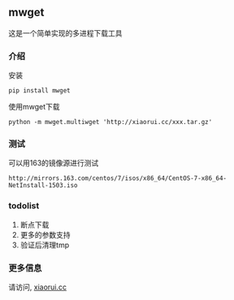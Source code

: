 ## mwget 

这是一个简单实现的多进程下载工具

### 介绍

安装
```
pip install mwget
```

使用mwget下载
```
python -m mwget.multiwget 'http://xiaorui.cc/xxx.tar.gz'
```

### 测试

可以用163的镜像源进行测试
```
http://mirrors.163.com/centos/7/isos/x86_64/CentOS-7-x86_64-NetInstall-1503.iso
```

### todolist

1. 断点下载
2. 更多的参数支持
3. 验证后清理tmp

### 更多信息

请访问, [xiaorui.cc](http://xiaorui.cc "mwget info") 

